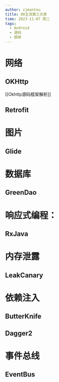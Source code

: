 ```yaml
---
author: zjmantou
title: 00主流第三方库
time: 2023-11-07 周二
tags:
  - Android
  - 源码
  - 框架
---
```


# 网络
## OKHttp

[[Okhttp源码框架解析]]
## Retrofit
# 图片
## Glide
# 数据库
## GreenDao
# 响应式编程：
## RxJava
# 内存泄露
## LeakCanary
# 依赖注入
## ButterKnife
## Dagger2
# 事件总线
## EventBus

